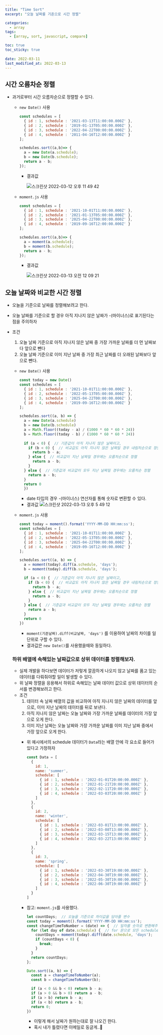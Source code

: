```yaml
---
title: "Time Sort"
excerpt: "오늘 날짜를 기준으로 시간 정렬"

categories:
  - array
tags:
  - [array, sort, javascript, compare]

toc: true
toc_sticky: true
 
date: 2022-03-11
last_modified_at: 2022-03-13
---
```


## 시간 오름차순 정렬
  - 과거로부터 시간 오름차순으로 정렬할 수 있다.
    - `new Date()` 사용
      ```jsx
      const schedules = [
        { id : 1, schedule : '2021-03-13T11:00:00.000Z' }, 
        { id : 2, schedule : '2019-01-13T05:00:00.000Z' },
        { id : 3, schedule : '2022-04-22T00:00:00.000Z' },
        { id : 4, schedule : '2011-04-16T12:00:00.000Z' }
      ];

      schedules.sort((a,b)=> {
        a = new Date(a.schedule);
        b = new Date(b.schedule);
        return a - b;
      });
      ```
      - 결과값 

        ![스크린샷 2022-03-12 오후 11 49 42](https://user-images.githubusercontent.com/65106740/158023277-70969cc9-8236-4ab1-aa17-b31321ce9e4d.png)

    - `moment.js` 사용
      ```jsx
      const schedules = [
        { id : 1, schedule : '2021-10-01T11:00:00.000Z' }, 
        { id : 2, schedule : '2021-01-13T05:00:00.000Z' },
        { id : 3, schedule : '2025-04-22T00:00:00.000Z' },
        { id : 4, schedule : '2019-09-16T12:00:00.000Z' }
      ];

      schedules.sort((a,b)=> {
        a = moment(a.schedule);
        b = moment(b.schedule);
        return a - b;
      });
      ```

      - 결과값

        ![스크린샷 2022-03-13 오전 12 09 21](https://user-images.githubusercontent.com/65106740/158023507-dcd75ad8-83a1-4691-b35f-49fdf5ad68d8.png)


## 오늘 날짜와 비교한 시간 정렬
  - 오늘을 기준으로 날짜를 정렬해보려고 한다.
  - 오늘 날짜를 기준으로 할 경우 아직 지나지 않은 날짜가 -(마이너스)로 표기된다는 점을 주의하자
  - 조건 
    1. 오늘 날짜 기준으로 아직 지나지 않은 날짜 중 가장 가까운 날짜를 더 먼 날짜보다 앞으로 뺀다
    2. 오늘 날짜 기준으로 이미 지난 날짜 중 가장 최근 날짜를 더 오래된 날짜보다 앞으로 뺀다.
    - `new Date()` 사용
      ```jsx
      const today = new Date()
      const schedules = [
        { id : 1, schedule : '2021-10-01T11:00:00.000Z' }, 
        { id : 2, schedule : '2022-05-13T05:00:00.000Z' },
        { id : 3, schedule : '2025-04-22T00:00:00.000Z' },
        { id : 4, schedule : '2019-09-16T12:00:00.000Z' }
      ];

      schedules.sort((a, b) => {
        a = new Date(a.schedule)
        b = new Date(b.schedule)
        a = Math.floor((today - a) / (1000 * 60 * 60 * 24)) 
        b = Math.floor((today - b) / (1000 * 60 * 60 * 24))
        
        if (a < 0) {  // 기준값이 아직 지나지 않은 날짜이고,
          if (b < 0) {  // 비교값도 아직 지나지 않은 날짜일 경우 내림차순으로 정렬
            return b - a;
          } else {  // 비교값이 지난 날짜일 경우에는 오름차순으로 정렬
            return a - b;
          }
        } else {  // 기준값과 비교값이 모두 지난 날짜일 경우에는 오름차순 정렬
          return a - b;
        }
        return 0
        })
      ```
      - date 타입의 경우 -(마이너스) 연산자를 통해 숫자로 변환할 수 있다.
      - 결과값
        ![스크린샷 2022-03-13 오후 5 49 12](https://user-images.githubusercontent.com/65106740/158052124-1a868b4e-3781-460e-8e1e-2df4f9df5158.png)



    - `moment.js` 사용
      ```jsx
      const today = moment().format('YYYY-MM-DD HH:mm:ss');
      const schedules = [
        { id : 1, schedule : '2021-10-01T11:00:00.000Z' }, 
        { id : 2, schedule : '2022-05-13T05:00:00.000Z' },
        { id : 3, schedule : '2025-04-22T00:00:00.000Z' },
        { id : 4, schedule : '2019-09-16T12:00:00.000Z' }
      ];

      schedules.sort((a, b) => {
        a = moment(today).diff(a.schedule, 'days');
        b = moment(today).diff(b.schedule, 'days');

        if (a < 0) {  // 기준값이 아직 지나지 않은 날짜이고,
          if (b < 0) {  // 비교값도 아직 지나지 않은 날짜일 경우 내림차순으로 정렬
            return b - a;
          } else {  // 비교값이 지난 날짜일 경우에는 오름차순으로 정렬
            return a - b;
          }
        } else {  // 기준값과 비교값이 모두 지난 날짜일 경우에는 오름차순 정렬
          return a - b;
        }
        return 0
      })
      ```
      - `moment(기준날짜).diff(비교날짜, 'days')` 를 이용하여 날짜의 차이를 일단위로 구할 수 있다.
      - 결과값은 `new Date()`를 사용했을때와 동일하다.

    ### 하위 배열에 속해있는 날짜값으로 상위 데이터를 정렬해보자.
      - 실제 개발을 하다보면 데이터가 저렇게 깔끔하게 나오지 않고 날짜를 품고 있는 데이터를 다뤄줘야할 일이 발생할 수 있다.
      - 위 날짜 정렬을 응용해서 하위로 속해있는 날짜 데이터 값으로 상위 데이터의 순서를 변경해보려고 한다.
      - 조건
        1. 데이터 속 날짜 배열의 값을 비교하여 아직 지나지 않은 날짜의 데이터를 앞으로, 이미 지난 날짜의 데이터를 뒤로 보낸다.
        2. 아직 지나지 않은 날짜는 오늘 날짜와 가장 가까운 날짜를 데이터의 가장 앞으로 오게 한다.
        3. 이미 지난 날짜는 오늘 날짜와 가장 가까운 날짜를 이미 지난 날짜 중에서 가장 앞으로 오게 한다.
        - 위 예시에서의 schedule 데이터가 `Data`라는 배열 안에 각 요소로 들어가있다고 가정하자
          ```js
          const Data = [ 
            {
              id: 1,
              name: 'summer',
              schedule: [
                { id : 1, schedule : '2022-01-01T20:00:00.000Z' }, 
                { id : 2, schedule : '2022-01-21T20:00:00.000Z' },
                { id : 3, schedule : '2022-02-11T20:00:00.000Z' },
                { id : 4, schedule : '2022-03-03T20:00:00.000Z' }
              ]
            },
            {
              id: 2,
              name: 'winter',
              schedule: [
                { id : 1, schedule : '2022-03-01T13:00:00.000Z' }, 
                { id : 2, schedule : '2022-03-08T13:00:00.000Z' },
                { id : 3, schedule : '2022-03-15T13:00:00.000Z' },
                { id : 4, schedule : '2022-03-22T13:00:00.000Z' }
              ]
            },
            {
              id: 3,
              name: 'spring',
              schedule: [
                { id : 1, schedule : '2022-03-30T19:00:00.000Z' }, 
                { id : 2, schedule : '2022-04-30T19:00:00.000Z' },
                { id : 3, schedule : '2022-05-30T19:00:00.000Z' },
                { id : 4, schedule : '2022-06-30T19:00:00.000Z' }
              ]
            }
          ]
          ```
          
        - 참고: `moment.js`를 사용했다.
          ```jsx
          let countDays;  // 오늘을 기준으로 차이값을 담아줄 변수
          const today = moment().format('YYYY-MM-DD HH:mm:ss');
          const changeTimeToNumber = (date) => {  // 일차를 숫자로 변환해주는 함수
            for (let day of date.schedule) {  // for 문으로 모든 schedule 값을 숫자로 변환
              countDays = moment(today).diff(date.schedule, 'days');
              if (countDays < 0) { 
                break;
              }
            }
            return countDays;
          };

          Date.sort((a, b) => {
            const a = changeTimeToNumber(a); 
            const b = changeTimeToNumber(b);

            if (a < 0 && b < 0) return b - a;
            if (a > 0 && b > 0) return a - b;
            if (a > b) return b - a;
            if (a < b) return a - b;
            return 0;
          })
          ```
          - 이렇게 해서 날짜가 원하는대로 잘 나오긴 한다.
          - 혹시 내가 틀렸다면 이메일로 둥글게..🙏


